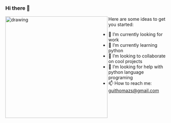 ### Hi there 👋

<img src="https://www.wallpapertip.com/wmimgs/95-957046_papel-de-parede-astronauta-desenho.jpg" alt="drawing" width="320" float="left" align="left" />

Here are some ideas to get you started:

- 🔭 I’m currently looking for work
- 🌱 I’m currently learning python
- 👯 I’m looking to collaborate on cool projects    
- 🤔 I’m looking for help with python language programing 
- 📫 How to reach me: guithomazs@gmail.com

